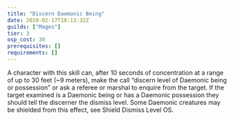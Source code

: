 ```yaml
---
title: "Discern Daemonic Being"
date: 2019-02-17T18:13:32Z
guilds: ["Mages"]
tier: 3
osp_cost: 30
prerequisites: []
requirements: []
---
```

A character with this skill can, after 10 seconds of concentration at a range of up to 30 feet (~9 meters), make the call “discern level of Daemonic being or possession” or ask a referee or marshal to enquire from the target. If the target examined is a Daemonic being or has a Daemonic possession they should tell the discerner the dismiss level. Some Daemonic creatures may be shielded from this effect, see Shield Dismiss Level OS.